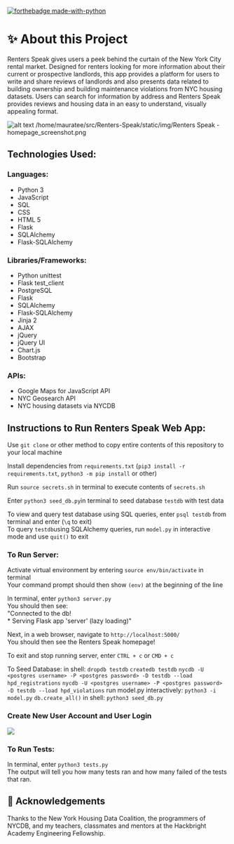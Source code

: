 [![forthebadge made-with-python](http://ForTheBadge.com/images/badges/made-with-python.svg)](https://www.python.org/)

# ✨ About this Project
Renters Speak gives users a peek behind the curtain of the New York City rental market. Designed for renters looking for more information about their current or prospective landlords, this app provides a platform for users to write and share reviews of landlords and also presents data related to building ownership and building maintenance violations from NYC housing datasets. Users can search for information by address and Renters Speak provides reviews and housing data in an easy to understand, visually appealing format.


![alt text](https://github.com/mearajennifer/jobtracker/blob/master/static/img/active-jobs.png "JRenters Speak homepage") /home/mauratee/src/Renters-Speak/static/img/Renters Speak - homepage_screenshot.png

## Technologies Used:
### Languages:
<ul>
<li>Python 3</li>
<li>JavaScript</li>
<li>SQL</li>
<li>CSS</li>
<li>HTML 5</li>
<li>Flask</li>
<li>SQLAlchemy</li>
<li>Flask-SQLAlchemy</li>
</ul>

### Libraries/Frameworks:
<ul>
<li>Python unittest</li>
<li>Flask test_client</li>
<li>PostgreSQL</li>
<li>Flask</li>
<li>SQLAlchemy</li>
<li>Flask-SQLAlchemy</li>
<li>Jinja 2</li>
<li>AJAX</li>
<li>jQuery</li>
<li>jQuery UI</li>
<li>Chart.js</li>
<li>Bootstrap</li> 
</ul>

### APIs:
<ul>
<li>Google Maps for JavaScript API</li>
<li>NYC Geosearch API</li>
<li>NYC housing datasets via NYCDB</li>
</ul>

## Instructions to Run Renters Speak Web App:

Use `git clone` or other method to copy entire contents of this repository to your local machine

Install dependencies from `requirements.txt` (`pip3 install -r requirements.txt`, `python3 -m pip install` or other)

Run `source secrets.sh` in terminal to execute contents of `secrets.sh`

Enter `python3 seed_db.py`in terminal to seed database `testdb` with test data <br>

To view and query test database using SQL queries, enter `psql testdb` from terminal and enter (`\q` to exit)<br>
To query `testdb`using SQLAlchemy queries,  run `model.py` in interactive mode and use `quit()` to exit

### To Run Server:
Activate virtual environment by entering `source env/bin/activate` in terminal<br>
    Your command prompt should then show `(env)` at the beginning of the line<br>

In terminal, enter `python3 server.py`<br>
You should then see:<br>
    "Connected to the db!<br>
    * Serving Flask app 'server' (lazy loading)"<br>

Next, in a web browser, navigate to `http://localhost:5000/`<br>
You should then see the Renters Speak homepage!

To exit and stop running server, enter `CTRL + c` or `CMD + c`

To Seed Database:
in shell:
    `dropdb testdb`
    `createdb testdb`
    `nycdb -U <postgres username> -P <postgres password> -D testdb --load hpd_registrations` <!-- loads hpd_registrations and hpd_contacts tables, takes about 2 mins -->
    <!-- if you run and 'nycdb' command and get bash error: command not found,
    try running `pip3 install  nycdb` -->
    <!-- if you run 'nycdb' command and get bash error: nycdb command not found,
    try running `pip3 install -e <add path to folder in nycdb containing setup.py> 
    i.e, <../nycdb/src>` -->
    `nycdb -U <postgres username> -P <postgres password> -D testdb --load hpd_violations`<!-- creates SQL table in testdb
    hpd_violations rows should load, will take about 20-50 mins -->
run model.py interactively: `python3 -i model.py`
    `db.create_all()` <!-- creates all other tables in testdb -->
in shell:
    `python3 seed_db.py` <!-- Commented out lines to dropdb, createdb and db.create_all() -->

### Create New User Account and User Login

![](https://media.giphy.com/media/Aygz8OdGtKIzErRjyx/giphy.gif)


### To Run Tests:
In terminal, enter `python3 tests.py`<br>
The output will tell you how many tests ran and how many failed of the tests that ran.

## 👏 Acknowledgements
Thanks to the New York Housing Data Coalition, the programmers of NYCDB, and my teachers, classmates and mentors at the Hackbright Academy Engineering Fellowship.

